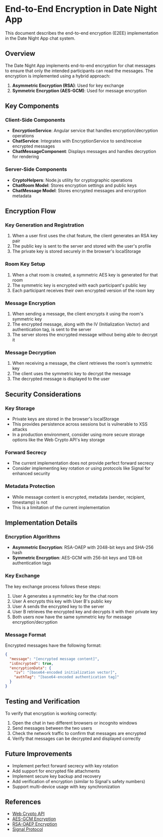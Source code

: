 # End-to-End Encryption in Date Night App

This document describes the end-to-end encryption (E2EE) implementation in the Date Night App chat system.

## Overview

The Date Night App implements end-to-end encryption for chat messages to ensure that only the intended participants can read the messages. The encryption is implemented using a hybrid approach:

1. **Asymmetric Encryption (RSA)**: Used for key exchange
2. **Symmetric Encryption (AES-GCM)**: Used for message encryption

## Key Components

### Client-Side Components

- **EncryptionService**: Angular service that handles encryption/decryption operations
- **ChatService**: Integrates with EncryptionService to send/receive encrypted messages
- **ChatMessageComponent**: Displays messages and handles decryption for rendering

### Server-Side Components

- **CryptoHelpers**: Node.js utility for cryptographic operations
- **ChatRoom Model**: Stores encryption settings and public keys
- **ChatMessage Model**: Stores encrypted messages and encryption metadata

## Encryption Flow

### Key Generation and Registration

1. When a user first uses the chat feature, the client generates an RSA key pair
2. The public key is sent to the server and stored with the user's profile
3. The private key is stored securely in the browser's localStorage

### Room Key Setup

1. When a chat room is created, a symmetric AES key is generated for that room
2. The symmetric key is encrypted with each participant's public key
3. Each participant receives their own encrypted version of the room key

### Message Encryption

1. When sending a message, the client encrypts it using the room's symmetric key
2. The encrypted message, along with the IV (Initialization Vector) and authentication tag, is sent to the server
3. The server stores the encrypted message without being able to decrypt it

### Message Decryption

1. When receiving a message, the client retrieves the room's symmetric key
2. The client uses the symmetric key to decrypt the message
3. The decrypted message is displayed to the user

## Security Considerations

### Key Storage

- Private keys are stored in the browser's localStorage
- This provides persistence across sessions but is vulnerable to XSS attacks
- In a production environment, consider using more secure storage options like the Web Crypto API's key storage

### Forward Secrecy

- The current implementation does not provide perfect forward secrecy
- Consider implementing key rotation or using protocols like Signal for enhanced security

### Metadata Protection

- While message content is encrypted, metadata (sender, recipient, timestamp) is not
- This is a limitation of the current implementation

## Implementation Details

### Encryption Algorithms

- **Asymmetric Encryption**: RSA-OAEP with 2048-bit keys and SHA-256 hash
- **Symmetric Encryption**: AES-GCM with 256-bit keys and 128-bit authentication tags

### Key Exchange

The key exchange process follows these steps:

1. User A generates a symmetric key for the chat room
2. User A encrypts this key with User B's public key
3. User A sends the encrypted key to the server
4. User B retrieves the encrypted key and decrypts it with their private key
5. Both users now have the same symmetric key for message encryption/decryption

### Message Format

Encrypted messages have the following format:

```json
{
  "message": "[encrypted message content]",
  "isEncrypted": true,
  "encryptionData": {
    "iv": "[base64-encoded initialization vector]",
    "authTag": "[base64-encoded authentication tag]"
  }
}
```

## Testing and Verification

To verify that encryption is working correctly:

1. Open the chat in two different browsers or incognito windows
2. Send messages between the two users
3. Check the network traffic to confirm that messages are encrypted
4. Verify that messages can be decrypted and displayed correctly

## Future Improvements

- Implement perfect forward secrecy with key rotation
- Add support for encrypted file attachments
- Implement secure key backup and recovery
- Add verification of encryption (similar to Signal's safety numbers)
- Support multi-device usage with key synchronization

## References

- [Web Crypto API](https://developer.mozilla.org/en-US/docs/Web/API/Web_Crypto_API)
- [AES-GCM Encryption](https://developer.mozilla.org/en-US/docs/Web/API/SubtleCrypto/encrypt#aes-gcm)
- [RSA-OAEP Encryption](https://developer.mozilla.org/en-US/docs/Web/API/SubtleCrypto/encrypt#rsa-oaep)
- [Signal Protocol](https://signal.org/docs/)

